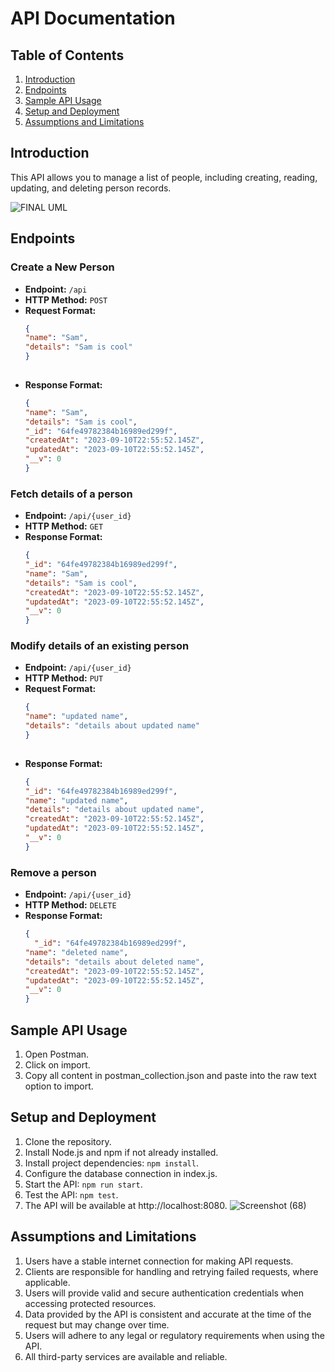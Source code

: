 # API Documentation

## Table of Contents
1. [Introduction](#introduction)
2. [Endpoints](#endpoints)
3. [Sample API Usage](#sample-api-usage)
4. [Setup and Deployment](#setup-and-deployment)
5. [Assumptions and Limitations](#assumptions-and-limitations)

## Introduction
This API allows you to manage a list of people, including creating, reading, updating, and deleting person records.

![FINAL UML](https://github.com/kofman10/HNGX/assets/64756234/473cc101-4206-4984-a5a6-56aaaba800a2)

## Endpoints

### Create a New Person
- **Endpoint:** `/api`
- **HTTP Method:** `POST`
- **Request Format:**
  ```json
  {
  "name": "Sam",
  "details": "Sam is cool"
  }
 
- **Response Format:**
  ```json
  {
  "name": "Sam",
  "details": "Sam is cool",
  "_id": "64fe49782384b16989ed299f",
  "createdAt": "2023-09-10T22:55:52.145Z",
  "updatedAt": "2023-09-10T22:55:52.145Z",
  "__v": 0
  }

### Fetch details of a person
- **Endpoint:** `/api/{user_id}`
- **HTTP Method:** `GET`
- **Response Format:**
  ```json
  {
  "_id": "64fe49782384b16989ed299f",
  "name": "Sam",
  "details": "Sam is cool",
  "createdAt": "2023-09-10T22:55:52.145Z",
  "updatedAt": "2023-09-10T22:55:52.145Z",
  "__v": 0
  }

### Modify details of an existing person
- **Endpoint:** `/api/{user_id}`
- **HTTP Method:** `PUT`
- **Request Format:**
  ```json
  {
  "name": "updated name",
  "details": "details about updated name"
  }
 
- **Response Format:**
  ```json
  {
  "_id": "64fe49782384b16989ed299f",
  "name": "updated name",
  "details": "details about updated name",
  "createdAt": "2023-09-10T22:55:52.145Z",
  "updatedAt": "2023-09-10T22:55:52.145Z",
  "__v": 0
  }

### Remove a person
- **Endpoint:** `/api/{user_id}`
- **HTTP Method:** `DELETE` 
- **Response Format:**
  ```json
  {
    "_id": "64fe49782384b16989ed299f",
  "name": "deleted name",
  "details": "details about deleted name",
  "createdAt": "2023-09-10T22:55:52.145Z",
  "updatedAt": "2023-09-10T22:55:52.145Z",
  "__v": 0
  }

## Sample API Usage
1. Open Postman.
2. Click on import.
3. Copy all content in postman_collection.json and paste into the raw text option to import.

## Setup and Deployment
1. Clone the repository.
2. Install Node.js and npm if not already installed.
3. Install project dependencies: `npm install`.
4. Configure the database connection in index.js.
5. Start the API: `npm run start`.
6. Test the API: `npm test`.
7. The API will be available at http://localhost:8080.
![Screenshot (68)](https://github.com/kofman10/HNGX/assets/64756234/bc8e2f3d-adbf-49b2-8212-29f62729cd61)

## Assumptions and Limitations
1. Users have a stable internet connection for making API requests.
2. Clients are responsible for handling and retrying failed requests, where applicable.
3. Users will provide valid and secure authentication credentials when accessing protected resources.
4. Data provided by the API is consistent and accurate at the time of the request but may change over time.
5. Users will adhere to any legal or regulatory requirements when using the API.
6. All third-party services are available and reliable.

